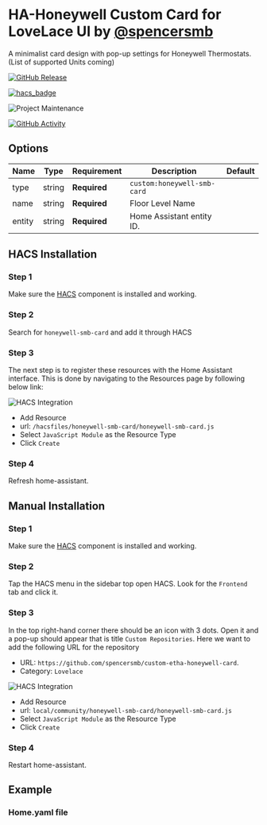 # HA-Honeywell Custom Card for LoveLace UI by [@spencersmb](https://github.com/spencersmb)

A minimalist card design with pop-up settings for Honeywell Thermostats.
(List of supported Units coming)

[![GitHub Release][releases-shield]][releases]

[![hacs_badge](https://img.shields.io/badge/HACS-Custom-41BDF5.svg?style=for-the-badge)](https://github.com/hacs/integration)

![Project Maintenance][maintenance-shield]

[![GitHub Activity][commits-shield]][commits]
## Options

| Name              | Type    | Requirement  | Description                          | Default     |
| ----------------- | ------- |--------------|--------------------------------------| ----------- |
| type              | string  | **Required** | `custom:honeywell-smb-card`          |
| name              | string  | **Required** | Floor Level Name |
| entity            | string  | **Required** | Home Assistant entity ID.|

## HACS Installation

### Step 1

Make sure the [HACS](https://github.com/hacs/integration) component is installed and working.

### Step 2

Search for `honeywell-smb-card` and add it through HACS

### Step 3

The next step is to register these resources with the Home Assistant interface. This is done by navigating to the Resources page by following below link:

![HACS Integration](https://my.home-assistant.io/badges/lovelace_resources.svg)

- Add Resource
- url: `/hacsfiles/honeywell-smb-card/honeywell-smb-card.js`
- Select `JavaScript Module` as the Resource Type
- Click `Create`

### Step 4

Refresh home-assistant.

## Manual Installation

### Step 1

Make sure the [HACS](https://github.com/hacs/integration) component is installed and working.

### Step 2

Tap the HACS menu in the sidebar top open HACS. Look for the `Frontend` tab and click it.

### Step 3

In the top right-hand corner there should be an icon with 3 dots. Open it and a pop-up should appear that is title `Custom Repositories`. Here we want to add the following URL for the repository
- URL: `https://github.com/spencersmb/custom-etha-honeywell-card`.
- Category: `Lovelace`

![HACS Integration](https://my.home-assistant.io/badges/lovelace_resources.svg)
- Add Resource
- url: `local/community/honeywell-smb-card/honeywell-smb-card.js`
- Select `JavaScript Module` as the Resource Type
- Click `Create`

### Step 4
Restart home-assistant.

## Example

### Home.yaml file


[commits-shield]: https://img.shields.io/github/commit-activity/m/spencersmb/custom-etha-honeywell-card/main.svg?style=for-the-badge

[commits]: https://github.com/spencersmb/custom-etha-honeywell-card/commits/main
[devcontainer]: https://code.visualstudio.com/docs/remote/containers
[discord]: https://discord.gg/5e9yvq
[discord-shield]: https://img.shields.io/discord/330944238910963714.svg?style=for-the-badge
[forum-shield]: https://img.shields.io/badge/community-forum-brightgreen.svg?style=for-the-badge
[forum]: https://community.home-assistant.io/c/projects/frontend
[maintenance-shield]: https://img.shields.io/maintenance/yes/2022.svg?style=for-the-badge
[releases-shield]: https://img.shields.io/github/v/release/spencersmb/custom-etha-honeywell-card?style=for-the-badge&display_name=release&include_prereleases
[releases]: https://github.com/spencersmb/custom-etha-honeywell-card/releases
